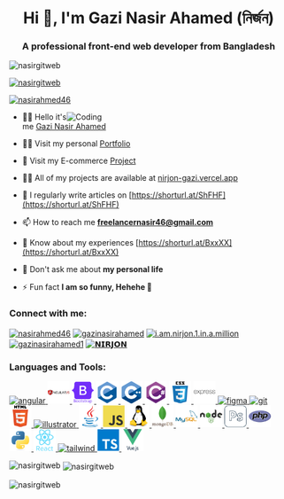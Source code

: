 <h1 align="center">Hi 👋, I'm Gazi Nasir Ahamed (নির্জন)</h1>
<h3 align="center">A professional front-end web developer from Bangladesh</h3>

<p align="left"> <img src="https://komarev.com/ghpvc/?username=nasirgitweb&label=Profile%20views&color=0e75b6&style=flat" alt="nasirgitweb" /> </p>

<p align="left"> <a href="https://github.com/ryo-ma/github-profile-trophy"><img src="https://github-profile-trophy.vercel.app/?username=nasirgitweb" alt="nasirgitweb" /></a> </p>

<p align="left"> <a href="https://twitter.com/nasirahmed46" target="blank"><img src="https://img.shields.io/twitter/follow/nasirahmed46?logo=twitter&style=for-the-badge" alt="nasirahmed46" /></a> </p>

<img align="right" alt="Coding" width="400" src="https://media.giphy.com/media/v1.Y2lkPTc5MGI3NjExbnoxemc5dzUycWM5bTBmNnlmc2NmbnR4M3B0djNvamFjNDR5MzFtaCZlcD12MV9naWZzX3NlYXJjaCZjdD1n/QNFhOolVeCzPQ2Mx85/giphy.gif"/>

- 👋🏻 Hello it's me [Gazi Nasir Ahamed](https://www.facebook.com/i.am.nirjon.1.in.a.million)

- 👦🏻 Visit my personal [Portfolio](nirjon-gazi.vercel.app)

- 💼 Visit my E-commerce [Project](https://e-commercee-1.vercel.app/)

- 👨‍💻 All of my projects are available at [nirjon-gazi.vercel.app](nirjon-gazi.vercel.app)

- 📝 I regularly write articles on [https://shorturl.at/ShFHF](https://shorturl.at/ShFHF)

- 📫 How to reach me **freelancernasir46@gmail.com**

- 📄 Know about my experiences [https://shorturl.at/BxxXX](https://shorturl.at/BxxXX)

- 🥴 Don't ask me about **my personal life**

- ⚡ Fun fact **I am so funny, Hehehe 🤭**

<h3 align="left">Connect with me:</h3>
<p align="left">
<a href="https://twitter.com/nasirahmed46" target="blank"><img align="center" src="https://raw.githubusercontent.com/rahuldkjain/github-profile-readme-generator/master/src/images/icons/Social/twitter.svg" alt="nasirahmed46" height="30" width="40" /></a>
<a href="https://linkedin.com/in/gazinasirahamed" target="blank"><img align="center" src="https://raw.githubusercontent.com/rahuldkjain/github-profile-readme-generator/master/src/images/icons/Social/linked-in-alt.svg" alt="gazinasirahamed" height="30" width="40" /></a>
<a href="https://fb.com/i.am.nirjon.1.in.a.million" target="blank"><img align="center" src="https://raw.githubusercontent.com/rahuldkjain/github-profile-readme-generator/master/src/images/icons/Social/facebook.svg" alt="i.am.nirjon.1.in.a.million" height="30" width="40" /></a>
<a href="https://instagram.com/gazinasirahamed1" target="blank"><img align="center" src="https://raw.githubusercontent.com/rahuldkjain/github-profile-readme-generator/master/src/images/icons/Social/instagram.svg" alt="gazinasirahamed1" height="30" width="40" /></a>
<a href="https://www.youtube.com/@rose.rain.212" target="blank"><img align="center" src="https://raw.githubusercontent.com/rahuldkjain/github-profile-readme-generator/master/src/images/icons/Social/youtube.svg" alt="𝗡𝗜𝗥𝗝𝗢𝗡" height="30" width="40" /></a>
</p>

<h3 align="left">Languages and Tools:</h3>
<p align="left"> <a href="https://angular.io" target="_blank" rel="noreferrer"> <img src="https://angular.io/assets/images/logos/angular/angular.svg" alt="angular" width="40" height="40"/> </a> <a href="https://angular.io" target="_blank" rel="noreferrer"> <img src="https://raw.githubusercontent.com/devicons/devicon/master/icons/angularjs/angularjs-original-wordmark.svg" alt="angularjs" width="40" height="40"/> </a> <a href="https://getbootstrap.com" target="_blank" rel="noreferrer"> <img src="https://raw.githubusercontent.com/devicons/devicon/master/icons/bootstrap/bootstrap-plain-wordmark.svg" alt="bootstrap" width="40" height="40"/> </a> <a href="https://www.cprogramming.com/" target="_blank" rel="noreferrer"> <img src="https://raw.githubusercontent.com/devicons/devicon/master/icons/c/c-original.svg" alt="c" width="40" height="40"/> </a> <a href="https://www.w3schools.com/cpp/" target="_blank" rel="noreferrer"> <img src="https://raw.githubusercontent.com/devicons/devicon/master/icons/cplusplus/cplusplus-original.svg" alt="cplusplus" width="40" height="40"/> </a> <a href="https://www.w3schools.com/cs/" target="_blank" rel="noreferrer"> <img src="https://raw.githubusercontent.com/devicons/devicon/master/icons/csharp/csharp-original.svg" alt="csharp" width="40" height="40"/> </a> <a href="https://www.w3schools.com/css/" target="_blank" rel="noreferrer"> <img src="https://raw.githubusercontent.com/devicons/devicon/master/icons/css3/css3-original-wordmark.svg" alt="css3" width="40" height="40"/> </a> <a href="https://expressjs.com" target="_blank" rel="noreferrer"> <img src="https://raw.githubusercontent.com/devicons/devicon/master/icons/express/express-original-wordmark.svg" alt="express" width="40" height="40"/> </a> <a href="https://www.figma.com/" target="_blank" rel="noreferrer"> <img src="https://www.vectorlogo.zone/logos/figma/figma-icon.svg" alt="figma" width="40" height="40"/> </a> <a href="https://git-scm.com/" target="_blank" rel="noreferrer"> <img src="https://www.vectorlogo.zone/logos/git-scm/git-scm-icon.svg" alt="git" width="40" height="40"/> </a> <a href="https://www.w3.org/html/" target="_blank" rel="noreferrer"> <img src="https://raw.githubusercontent.com/devicons/devicon/master/icons/html5/html5-original-wordmark.svg" alt="html5" width="40" height="40"/> </a> <a href="https://www.adobe.com/in/products/illustrator.html" target="_blank" rel="noreferrer"> <img src="https://www.vectorlogo.zone/logos/adobe_illustrator/adobe_illustrator-icon.svg" alt="illustrator" width="40" height="40"/> </a> <a href="https://www.java.com" target="_blank" rel="noreferrer"> <img src="https://raw.githubusercontent.com/devicons/devicon/master/icons/java/java-original.svg" alt="java" width="40" height="40"/> </a> <a href="https://developer.mozilla.org/en-US/docs/Web/JavaScript" target="_blank" rel="noreferrer"> <img src="https://raw.githubusercontent.com/devicons/devicon/master/icons/javascript/javascript-original.svg" alt="javascript" width="40" height="40"/> </a> <a href="https://www.linux.org/" target="_blank" rel="noreferrer"> <img src="https://raw.githubusercontent.com/devicons/devicon/master/icons/linux/linux-original.svg" alt="linux" width="40" height="40"/> </a> <a href="https://www.mongodb.com/" target="_blank" rel="noreferrer"> <img src="https://raw.githubusercontent.com/devicons/devicon/master/icons/mongodb/mongodb-original-wordmark.svg" alt="mongodb" width="40" height="40"/> </a> <a href="https://www.mysql.com/" target="_blank" rel="noreferrer"> <img src="https://raw.githubusercontent.com/devicons/devicon/master/icons/mysql/mysql-original-wordmark.svg" alt="mysql" width="40" height="40"/> </a> <a href="https://nodejs.org" target="_blank" rel="noreferrer"> <img src="https://raw.githubusercontent.com/devicons/devicon/master/icons/nodejs/nodejs-original-wordmark.svg" alt="nodejs" width="40" height="40"/> </a> <a href="https://www.photoshop.com/en" target="_blank" rel="noreferrer"> <img src="https://raw.githubusercontent.com/devicons/devicon/master/icons/photoshop/photoshop-line.svg" alt="photoshop" width="40" height="40"/> </a> <a href="https://www.php.net" target="_blank" rel="noreferrer"> <img src="https://raw.githubusercontent.com/devicons/devicon/master/icons/php/php-original.svg" alt="php" width="40" height="40"/> </a> <a href="https://www.python.org" target="_blank" rel="noreferrer"> <img src="https://raw.githubusercontent.com/devicons/devicon/master/icons/python/python-original.svg" alt="python" width="40" height="40"/> </a> <a href="https://reactjs.org/" target="_blank" rel="noreferrer"> <img src="https://raw.githubusercontent.com/devicons/devicon/master/icons/react/react-original-wordmark.svg" alt="react" width="40" height="40"/> </a> <a href="https://tailwindcss.com/" target="_blank" rel="noreferrer"> <img src="https://www.vectorlogo.zone/logos/tailwindcss/tailwindcss-icon.svg" alt="tailwind" width="40" height="40"/> </a> <a href="https://www.typescriptlang.org/" target="_blank" rel="noreferrer"> <img src="https://raw.githubusercontent.com/devicons/devicon/master/icons/typescript/typescript-original.svg" alt="typescript" width="40" height="40"/> </a> <a href="https://vuejs.org/" target="_blank" rel="noreferrer"> <img src="https://raw.githubusercontent.com/devicons/devicon/master/icons/vuejs/vuejs-original-wordmark.svg" alt="vuejs" width="40" height="40"/> </a> </p>

<p><img align="left" src="https://github-readme-stats.vercel.app/api/top-langs?username=nasirgitweb&show_icons=true&locale=en&layout=compact" alt="nasirgitweb" /></p>

<p>&nbsp;<img align="center" src="https://github-readme-stats.vercel.app/api?username=nasirgitweb&show_icons=true&locale=en" alt="nasirgitweb" /></p>

<p><img align="center" src="https://github-readme-streak-stats.herokuapp.com/?user=nasirgitweb&" alt="nasirgitweb" /></p>
